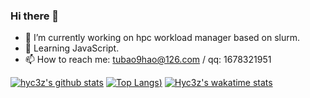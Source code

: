 ### Hi there 👋

- 🔭 I’m currently working on hpc workload manager based on slurm.
- 👯 Learning JavaScript.
- 📫 How to reach me: tubao9hao@126.com / qq: 1678321951

[![hyc3z's github stats](https://github-readme-stats.vercel.app/api?username=hyc3z&show_icons=true&count_private=true)](https://github.com/anuraghazra/github-readme-stats)
[![Top Langs](https://github-readme-stats.vercel.app/api/top-langs/?username=hyc3z&count_private=false))](https://github.com/anuraghazra/github-readme-stats)
[![Hyc3z's wakatime stats](https://github-readme-stats.vercel.app/api/wakatime?username=hyc3z)](https://github.com/anuraghazra/github-readme-stats)
